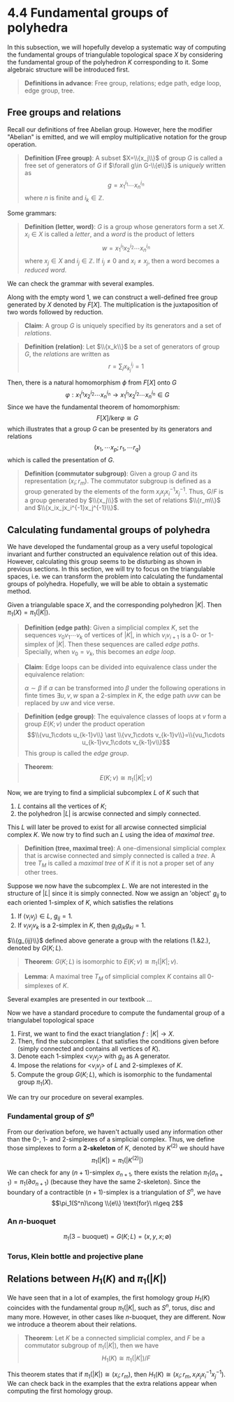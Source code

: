 # 4.4 Fundamental groups of polyhedra

In this subsection, we will hopefully develop a systematic way of computing the fundamental groups of triangulable topological space $X$ by considering the fundamental group of the polyhedron $K$ corresponding to it. Some algebraic structure will be introduced first.

>**Definitions in advance**: Free group, relations; edge path, edge loop, edge group, tree.

## Free groups and relations

Recall our definitions of free Abelian group. However, here the modifier "Abelian" is emitted, and we will employ multiplicative notation for the group operation.

>**Definition (Free group)**: A subset $X=\\{x_j\\}$ of group $G$ is called a free set of generators of $G$ if $\forall g\in G-\\{e\\}$ is *uniquely* written as
>$$g=x^{i_1}_1\cdots x^{i_n}_n$$
>where $n$ is finite and $i_k\in \mathbb{Z}$.

Some grammars:
>**Definition (letter, word)**: $G$ is a group whose generators form a set $X$. $x_i\in X$ is called a *letter*, and a *word* is the product of letters 
>$$w=x_1^{i_1}x_2^{i_2}\cdots x_n^{i_n}$$
>where $x_j\in X$ and $i_j\in \mathbb{Z}$. If $i_j\neq 0$ and $x_i\neq x_j$, then a word becomes a *reduced word*.

We can check the grammar with several examples.

Along with the empty word 1, we can construct a well-defined free group generated by $X$ denoted by $F[X]$. The multiplication is the juxtaposition of two words followed by reduction.

>**Claim**: A group $G$ is uniquely specified by its generators and a set of *relations*.

>**Definition (relation)**: Let $\\{x_k\\}$ be a set of generators of group $G$, the *relations* are written as 
>$$r=\sum_jx_{k_j}^{i_j}=1$$

Then, there is a natural homomorphism $\phi$ from $F[X]$ onto $G$
$$\varphi: x_1^{i_1}x_2^{i_2}\cdots x_n^{i_n}\longrightarrow x_1^{i_1}x_2^{i_2}\cdots x_n^{i_n} \in G$$
Since we have the fundamental theorem of homomorphism:
$$F[X]/\text{ker} \varphi\cong G$$
which illustrates that a group $G$ can be presented by its generators and relations
$$(x_1,\cdots x_p; r_1, \cdots r_q)$$
which is called the presentation of $G$.

>**Definition (commutator subgroup)**: Given a group $G$ and its representation $(x_i;r_m)$. The commutator subgroup is defined as a group generated by the elements of the form $x_ix_jx_i^{-1}x_j^{-1}$. Thus, $G/F$ is a group generated by $\\{x_j\\}$ with the set of relations $\\{r_m\\}$ and $\\{x_ix_jx_i^{-1}x_j^{-1}\\}$.

## Calculating fundamental groups of polyhedra

We have developed the fundamental group as a very useful topological invariant and further constructed an equivalence relation out of this idea. However, calculating this group seems to be disturbing as shown in previous sections. In this section, we will try to focus on the triangulable spaces, i.e. we can transform the problem into calculating the fundamental groups of polyhedra. Hopefully, we will be able to obtain a systematic method.

Given a triangulable space $X$, and the corresponding polyhedron $|K|$. Then $\pi_1(X)=\pi_1(|K|)$.

>**Definition (edge path)**: Given a simplicial complex $K$, set the sequences $v_0v_1\cdots v_k$ of vertices of $|K|$, in which $v_iv_{i+1}$ is a 0- or 1-simplex of $|K|$. Then these sequences are called *edge paths*. Specially, when $v_0=v_k$, this becomes an *edge loop*.

>**Claim**: Edge loops can be divided into equivalence class under the equivalence relation:
>
>$\alpha\sim \beta$ if $\alpha$ can be transformed into $\beta$ under the following operations in finte times
>$\exists u, v, w$ span a 2-simplex in $K$, the edge path $uvw$ can be replaced by $uw$ and vice verse.

>**Definition (edge group)**: The equivalence classes of loops at $v$ form a group $E(K;v)$ under the product operation
>$$\\{vu_1\cdots u_{k-1}v\\} \ast \\{vv_1\cdots v_{k-1}v\\}=\\{vu_1\cdots u_{k-1}vv_1\cdots v_{k-1}v\\}$$
>This group is called the *edge group*.

>**Theorem**: $$E(K;v)\cong \pi_1(|K|;v)$$

Now, we are trying to find a simplicial subcomplex $L$ of $K$ such that
1. $L$ contains all the vertices of $K$;
2. the polyhedron $|L|$ is arcwise connected and simply connected.

This $L$ will later be proved to exist for all arcwise connected simplicial complex $K$. We now try to find such an $L$ using the idea of *maximal tree*.

>**Definition (tree, maximal tree)**: A one-dimensional simplicial complex that is arcwise connected and simply connected is called a *tree*. A tree $T_M$ is called a *maximal tree* of $K$ if it is not a proper set of any other trees.

Suppose we now have the subcomplex $L$. We are not interested in the structure of $|L|$ since it is simply connected. Now we assign an 'object' $g_{ij}$ to each oriented 1-simplex of $K$, which satisfies the relations
1. If $\langle v_i v_j\rangle\in L$, $g_{ij}=1$.
2. If $v_iv_jv_k$ is a 2-simplex in $K$, then $g_{ij}g_{jk}g_{ki}=1$.

$\\{g_{ij}\\}$ defined above generate a group with the relations (1.\&2.), denoted by $G(K;L)$.

>**Theorem**: $G(K;L)$ is isomorphic to $E(K;v)\cong \pi_1(|K|;v)$.

>**Lemma**: A maximal tree $T_M$ of simplicial complex $K$ contains all 0-simplexes of $K$.

Several examples are presented in our textbook $\dots$

Now we have a standard procedure to compute the fundamental group of a triangulabel topological space
1. First, we want to find the exact trianglation $f: |K|\to X$.
2. Then, find the subcomplex $L$ that satisfies the conditions given before (simply connected and contains all vertices of $K$).
3. Denote each 1-simplex $\big<v_iv_j \big>$ with $g_{ij}$ as A generator.
4. Impose the relations for $\big<v_iv_j \big>$ of $L$ and 2-simplexes of $K$.
5. Compute the group $G(K;L)$, which is isomorphic to the fundamental group $\pi_1(X)$.

We can try our procedure on several examples.

### Fundamental group of $S^n$

From our derivation before, we haven't actually used any information other than the 0-, 1- and 2-simplexes of a simplicial complex. Thus, we define those simplexes to form a **2-skeleton** of $K$, denoted by $K^{(2)}$ we should have
$$\pi_1(|{K}|)=\pi_1(|K^{(2)}|)$$
We can check for any $(n+1)$-simplex $\sigma_{n+1}$, there exists the relation $\pi_1(\sigma_{n+1})=\pi_1(\partial\sigma_{n+1})$ (because they have the same 2-skeleton). Since the boundary of a contractible $(n+1)$-simplex is a triangulation of $S^{n}$, we have
$$\pi_1(S^n)\cong \\{e\\} \text{for}\ n\geq 2$$

### An $n$-buoquet 
$$\pi_1(3-\text{buoquet})=G(K;L)=(x,y,x;\emptyset)$$

### Torus, Klein bottle and projective plane

## Relations between $H_1(K)$ and $\pi_1(|{K}|)$

We have seen that in a lot of examples, the first homology group $H_1(K)$ coincides with the fundamental group $\pi_1(|{K}|$, such as $S^n$, torus, disc and many more. However, in other cases like $n$-buoquet, they are different. Now we introduce a theorem about their relations.

>**Theorem**: Let $K$ be a connected simplicial complex, and $F$ be a commutator subgroup of $\pi_1(|K|)$, then we have
>$$H_1(K)\cong \pi_1(|K|)/F$$

This theorem states that if $\pi_1(|K|)\cong (x_i;r_m)$, then $H_1(K)\cong (x_i;r_m,x_ix_jx_i^{-1}x_j^{-1})$. We can check back in the examples that the extra relations appear when computing the first homology group.
